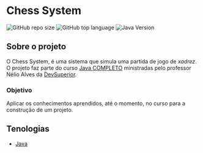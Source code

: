 # Chess System

![GitHub repo size](https://img.shields.io/github/repo-size/jbsousa/chess-system-java) ![GitHub top language](https://img.shields.io/github/languages/top/jbsousa/chess-system-java?color=red) ![Java Version](https://img.shields.io/badge/java-11.0.11%20-green)

## Sobre o projeto
O Chess System, é uma sistema que simula uma partida de jogo de *xadrez*. O projeto faz parte do curso [Java COMPLETO](https://www.udemy.com/course/java-curso-completo/) ministradas pelo professor Nélio Alves da [DevSuperior](https://devsuperior.com.br "Site da DevSuperior").

### Objetivo
Aplicar os conhecimentos aprendidos, até o momento, no curso para a construção de um projeto.


## Tenologias
- [Java](https://www.java.com/pt-BR/)

